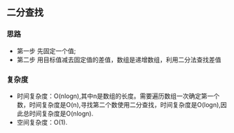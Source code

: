 ## 二分查找
### 思路
- 第一步 先固定一个值;
- 第二步 用目标值减去固定值的差值，数组是递增数组，利用二分法查找差值

### 复杂度
- 时间复杂度：O(nlogn),其中n是数组的长度。需要遍历数组一次确定第一个数，时间复杂度是O(n),寻找第二个数使用二分查找，时间复杂度是O(logn),因此总时间复杂度是O(nlogn).
- 空间复杂度：O(1).